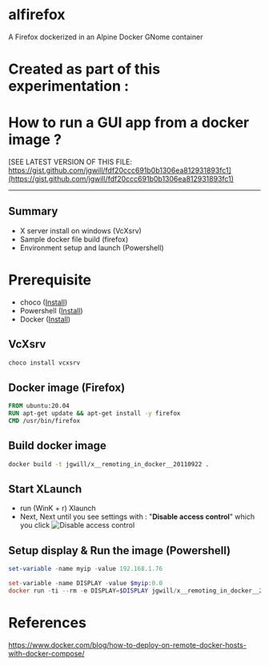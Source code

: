# alfirefox
A Firefox dockerized in an Alpine Docker GNome container


# Created as part of this experimentation : 

# How to run a GUI app from a docker image ?

[SEE LATEST VERSION OF THIS FILE: https://gist.github.com/jgwill/fdf20ccc691b0b1306ea812931893fc1](https://gist.github.com/jgwill/fdf20ccc691b0b1306ea812931893fc1)

----

## Summary

* X server install on windows (VcXsrv)
* Sample docker file build (firefox)
* Environment setup and launch (Powershell)


# Prerequisite

* choco ([Install](https://chocolatey.org/docs/installation))
* Powershell ([Install](https://github.com/PowerShell/PowerShell))
* Docker ([Install](https://docs.docker.com/docker-for-windows/install/))

## VcXsrv 

```sh
choco install vcxsrv
```

## Docker image  (Firefox)

```dockerfile
FROM ubuntu:20.04
RUN apt-get update && apt-get install -y firefox
CMD /usr/bin/firefox
```

## Build docker image

```sh
docker build -t jgwill/x__remoting_in_docker__20110922 .

```

## Start XLaunch

* run (WinK + r)  Xlaunch
* Next, Next until you see settings with : "**Disable access control**" which you click
![Disable access control](https://i.imgur.com/hoHN3d0.png)

## Setup display & Run the image (Powershell)
```powershell
set-variable -name myip -value 192.168.1.76

set-variable -name DISPLAY -value $myip:0.0
docker run -ti --rm -e DISPLAY=$DISPLAY jgwill/x__remoting_in_docker__20110922
```


# References 

https://www.docker.com/blog/how-to-deploy-on-remote-docker-hosts-with-docker-compose/
